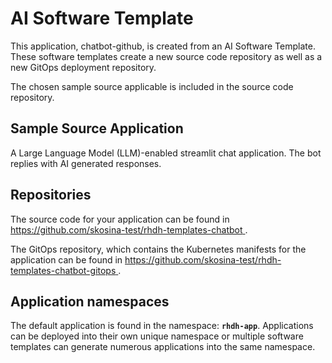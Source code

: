 # AI Software Template

This application, chatbot-github, is created from an AI Software Template. These software templates create a new source code repository as well as a new GitOps deployment repository.

The chosen sample source applicable is included in the source code repository.

## Sample Source Application

A Large Language Model (LLM)-enabled streamlit chat application. The bot replies with AI generated responses.

## Repositories

The source code for your application can be found in [https://github.com/skosina-test/rhdh-templates-chatbot ](https://github.com/skosina-test/rhdh-templates-chatbot ).
 
The GitOps repository, which contains the Kubernetes manifests for the application can be found in 
[https://github.com/skosina-test/rhdh-templates-chatbot-gitops ](https://github.com/skosina-test/rhdh-templates-chatbot-gitops ). 

## Application namespaces 

The default application is found in the namespace: **`rhdh-app`**. Applications can be deployed into their own unique namespace or multiple software templates can generate numerous applications into the same namespace.
